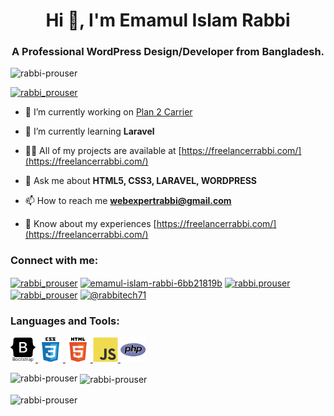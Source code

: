 <h1 align="center">Hi 👋, I'm Emamul Islam Rabbi</h1>
<h3 align="center">A Professional WordPress Design/Developer from Bangladesh.</h3>

<p align="left"> <img src="https://komarev.com/ghpvc/?username=rabbi-prouser&label=Profile%20views&color=0e75b6&style=flat" alt="rabbi-prouser" /> </p>

<p align="left"> <a href="https://twitter.com/rabbi_prouser" target="blank"><img src="https://img.shields.io/twitter/follow/rabbi_prouser?logo=twitter&style=for-the-badge" alt="rabbi_prouser" /></a> </p>

- 🔭 I’m currently working on [Plan 2 Carrier](https://www.facebook.com/Rabbi.ProUser)

- 🌱 I’m currently learning **Laravel**

- 👨‍💻 All of my projects are available at [https://freelancerrabbi.com/](https://freelancerrabbi.com/)

- 💬 Ask me about **HTML5, CSS3, LARAVEL, WORDPRESS**

- 📫 How to reach me **webexpertrabbi@gmail.com**

- 📄 Know about my experiences [https://freelancerrabbi.com/](https://freelancerrabbi.com/)

<h3 align="left">Connect with me:</h3>
<p align="left">
<a href="https://twitter.com/rabbi_prouser" target="blank"><img align="center" src="https://raw.githubusercontent.com/rahuldkjain/github-profile-readme-generator/master/src/images/icons/Social/twitter.svg" alt="rabbi_prouser" height="30" width="40" /></a>
<a href="https://linkedin.com/in/emamul-islam-rabbi-6bb21819b" target="blank"><img align="center" src="https://raw.githubusercontent.com/rahuldkjain/github-profile-readme-generator/master/src/images/icons/Social/linked-in-alt.svg" alt="emamul-islam-rabbi-6bb21819b" height="30" width="40" /></a>
<a href="https://fb.com/rabbi.prouser" target="blank"><img align="center" src="https://raw.githubusercontent.com/rahuldkjain/github-profile-readme-generator/master/src/images/icons/Social/facebook.svg" alt="rabbi.prouser" height="30" width="40" /></a>
<a href="https://instagram.com/rabbi_prouser" target="blank"><img align="center" src="https://raw.githubusercontent.com/rahuldkjain/github-profile-readme-generator/master/src/images/icons/Social/instagram.svg" alt="rabbi_prouser" height="30" width="40" /></a>
<a href="https://www.youtube.com/c/@rabbitech71" target="blank"><img align="center" src="https://raw.githubusercontent.com/rahuldkjain/github-profile-readme-generator/master/src/images/icons/Social/youtube.svg" alt="@rabbitech71" height="30" width="40" /></a>
</p>

<h3 align="left">Languages and Tools:</h3>
<p align="left"> <a href="https://getbootstrap.com" target="_blank" rel="noreferrer"> <img src="https://raw.githubusercontent.com/devicons/devicon/master/icons/bootstrap/bootstrap-plain-wordmark.svg" alt="bootstrap" width="40" height="40"/> </a> <a href="https://www.w3schools.com/css/" target="_blank" rel="noreferrer"> <img src="https://raw.githubusercontent.com/devicons/devicon/master/icons/css3/css3-original-wordmark.svg" alt="css3" width="40" height="40"/> </a> <a href="https://www.w3.org/html/" target="_blank" rel="noreferrer"> <img src="https://raw.githubusercontent.com/devicons/devicon/master/icons/html5/html5-original-wordmark.svg" alt="html5" width="40" height="40"/> </a> <a href="https://developer.mozilla.org/en-US/docs/Web/JavaScript" target="_blank" rel="noreferrer"> <img src="https://raw.githubusercontent.com/devicons/devicon/master/icons/javascript/javascript-original.svg" alt="javascript" width="40" height="40"/> </a> <a href="https://www.php.net" target="_blank" rel="noreferrer"> <img src="https://raw.githubusercontent.com/devicons/devicon/master/icons/php/php-original.svg" alt="php" width="40" height="40"/> </a> </p>

<p><img align="left" src="https://github-readme-stats.vercel.app/api/top-langs?username=rabbi-prouser&show_icons=true&locale=en&layout=compact" alt="rabbi-prouser" /></p>

<p>&nbsp;<img align="center" src="https://github-readme-stats.vercel.app/api?username=rabbi-prouser&show_icons=true&locale=en" alt="rabbi-prouser" /></p>

<p><img align="center" src="https://github-readme-streak-stats.herokuapp.com/?user=rabbi-prouser&" alt="rabbi-prouser" /></p>
